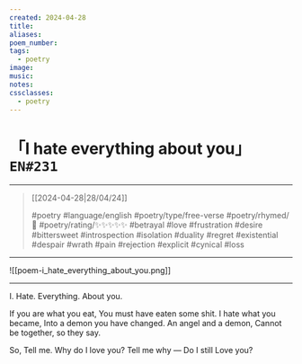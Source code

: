 ```yaml
---
created: 2024-04-28
title:
aliases:
poem_number:
tags:
  - poetry
image:
music:
notes:
cssclasses:
  - poetry
---
```

# 「I hate everything about you」 `EN#231`

---

> [[2024-04-28|28/04/24]]
> 
> #poetry 
> #language/english 
> #poetry/type/free-verse 
> #poetry/rhymed/🔴 
> #poetry/rating/✨✨✨✨✨ 
> #betrayal #love #frustration #desire #bittersweet #introspection #isolation #duality #regret #existential #despair #wrath #pain #rejection #explicit #cynical #loss 

---

![[poem-i_hate_everything_about_you.png]]

---

I.
Hate.
Everything.
About you.

If you are what you eat,
You must have eaten some shit.
I hate what you became,
Into a demon you have changed.
An angel and a demon,
Cannot be together, so they say.

So,
Tell me.
Why do I love you?
Tell me why —
Do I still
Love you?